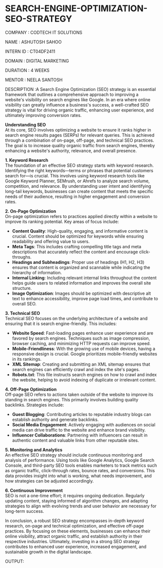 # SEARCH-ENGINE-OPTIMIZATION-SEO-STRATEGY

COMPANY : CODTECH IT SOLUTIONS 

NAME : ASHUTOSH SAHOO

INTERN ID : CT04DF2411

DOMAIN : DIGITAL MARKETING 

DURATION : 4 WEEKS 

MENTOR : NEELA SANTOSH 

DESCRIPTION :A Search Engine Optimization (SEO) strategy is an essential framework that outlines a comprehensive approach to improving a website's visibility on search engines like Google. In an era where online visibility can greatly influence a business's success, a well-crafted SEO strategy is vital for driving organic traffic, enhancing user experience, and ultimately improving conversion rates.

**Understanding SEO**  
At its core, SEO involves optimizing a website to ensure it ranks higher in search engine results pages (SERPs) for relevant queries. This is achieved through a combination of on-page, off-page, and technical SEO practices. The goal is to increase quality organic traffic from search engines, thereby enhancing a website's authority, relevance, and overall presence.

**1. Keyword Research**  
The foundation of an effective SEO strategy starts with keyword research. Identifying the right keywords—terms or phrases that potential customers search for—is crucial. This involves using keyword research tools like Google Keyword Planner, SEMrush, or Ahrefs to analyze search volume, competition, and relevance. By understanding user intent and identifying long-tail keywords, businesses can create content that meets the specific needs of their audience, resulting in higher engagement and conversion rates.

**2. On-Page Optimization**  
On-page optimization refers to practices applied directly within a website to improve its ranking potential. Key areas of focus include:

- **Content Quality**: High-quality, engaging, and informative content is crucial. Content should be optimized for keywords while ensuring readability and offering value to users.
- **Meta Tags**: This includes crafting compelling title tags and meta descriptions that accurately reflect the content and encourage click-throughs.
- **Headings and Subheadings**: Proper use of headings (H1, H2, H3) ensures that content is organized and scannable while indicating the hierarchy of information.
- **Internal Linking**: Including relevant internal links throughout the content helps guide users to related information and improves the overall site structure.
- **Image Optimization**: Images should be optimized with descriptive alt text to enhance accessibility, improve page load times, and contribute to overall SEO.

**3. Technical SEO**  
Technical SEO focuses on the underlying architecture of a website and ensuring that it is search engine-friendly. This includes:

- **Website Speed**: Fast-loading pages enhance user experience and are favored by search engines. Techniques such as image compression, browser caching, and minimizing HTTP requests can improve speed.
- **Mobile-Friendliness**: With the growing use of mobile devices, having a responsive design is crucial. Google prioritizes mobile-friendly websites in its rankings.
- **XML Sitemap**: Creating and submitting an XML sitemap ensures that search engines can efficiently crawl and index the site's pages.
- **Robots.txt**: This file instructs search engines on how to crawl and index the website, helping to avoid indexing of duplicate or irrelevant content.

**4. Off-Page Optimization**  
Off-page SEO refers to actions taken outside of the website to improve its standing in search engines. This primarily involves building quality backlinks. Strategies include:

- **Guest Blogging**: Contributing articles to reputable industry blogs can establish authority and generate backlinks.
- **Social Media Engagement**: Actively engaging with audiences on social media can drive traffic to the website and enhance brand visibility.
- **Influencer Collaborations**: Partnering with influencers can result in authentic content and valuable links from other reputable sites.

**5. Monitoring and Analytics**  
An effective SEO strategy should include continuous monitoring and analysis of performance. Using tools like Google Analytics, Google Search Console, and third-party SEO tools enables marketers to track metrics such as organic traffic, click-through rates, bounce rates, and conversions. This data provides insight into what is working, what needs improvement, and how strategies can be adjusted accordingly.

**6. Continuous Improvement**  
SEO is not a one-time effort; it requires ongoing dedication. Regularly updating content, staying informed of algorithm changes, and adapting strategies to align with evolving trends and user behavior are necessary for long-term success.

In conclusion, a robust SEO strategy encompasses in-depth keyword research, on-page and technical optimization, and effective off-page practices. By focusing on these elements, businesses can enhance their online visibility, attract organic traffic, and establish authority in their respective industries. Ultimately, investing in a strong SEO strategy contributes to enhanced user experience, increased engagement, and sustainable growth in the digital landscape.

OUTPUT:
